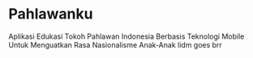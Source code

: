 # Pahlawanku
Aplikasi Edukasi Tokoh Pahlawan Indonesia Berbasis Teknologi Mobile Untuk Menguatkan Rasa Nasionalisme Anak-Anak
lidm goes brr
